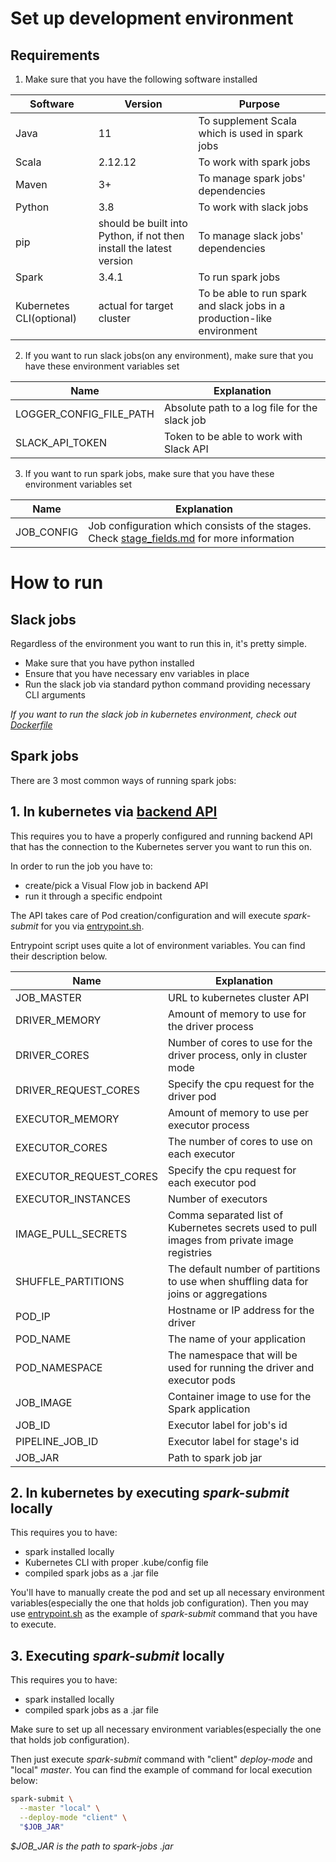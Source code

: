 # Set up development environment

## Requirements

1) Make sure that you have the following software installed

| Software                   | Version                                                             | Purpose                                                                 |
|----------------------------|---------------------------------------------------------------------|-------------------------------------------------------------------------|
| Java                       | 11                                                                  | To supplement Scala which is used in spark jobs                         |
| Scala                      | 2.12.12                                                             | To work with spark jobs                                                 |
| Maven                      | 3+                                                                  | To manage spark jobs' dependencies                                      |
| Python                     | 3.8                                                                 | To work with slack jobs                                                 |
| pip                        | should be built into Python, if not then install the latest version | To manage slack jobs' dependencies                                      |
| Spark                      | 3.4.1                                                               | To run spark jobs                                                       |
| Kubernetes CLI(optional)   | actual for target cluster                                           | To be able to run spark and slack jobs in a production-like environment |

2) If you want to run slack jobs(on any environment), make sure that you have these environment variables set

| Name                    | Explanation                                   |
|-------------------------|-----------------------------------------------|
| LOGGER_CONFIG_FILE_PATH | Absolute path to a log file for the slack job |
| SLACK_API_TOKEN         | Token to be able to work with Slack API       |

3) If you want to run spark jobs, make sure that you have these environment variables set

| Name                   | Explanation                                                                                                     |
|------------------------|-----------------------------------------------------------------------------------------------------------------|
| JOB_CONFIG             | Job configuration which consists of the stages. Check [stage_fields.md](./stage_fields.md) for more information |

# How to run

## Slack jobs
Regardless of the environment you want to run this in, it's pretty simple.
- Make sure that you have python installed
- Ensure that you have necessary env variables in place
- Run the slack job via standard python command providing necessary CLI arguments

_If you want to run the slack job in kubernetes environment, check out [Dockerfile](./slack-job/Dockerfile)_

## Spark jobs
There are 3 most common ways of running spark jobs:

## 1. In kubernetes via [backend API](https://github.com/ibagroup-eu/Visual-Flow-backend)
This requires you to have a properly configured and running backend API that has the connection to the Kubernetes server you want to run this on.

In order to run the job you have to:
- create/pick a Visual Flow job in backend API
- run it through a specific endpoint

The API takes care of Pod creation/configuration and will execute _spark-submit_ for you via [entrypoint.sh](./spark-job/entrypoint.sh). 

Entrypoint script uses quite a lot of environment variables. You can find their description below.

| Name                   | Explanation                                                                                                     |
|------------------------|-----------------------------------------------------------------------------------------------------------------|
| JOB_MASTER             | URL to kubernetes cluster API                                                                                   |
| DRIVER_MEMORY          | Amount of memory to use for the driver process                                                                  |
| DRIVER_CORES           | Number of cores to use for the driver process, only in cluster mode                                             |
| DRIVER_REQUEST_CORES   | Specify the cpu request for the driver pod                                                                      |
| EXECUTOR_MEMORY        | Amount of memory to use per executor process                                                                    |
| EXECUTOR_CORES         | The number of cores to use on each executor                                                                     |
| EXECUTOR_REQUEST_CORES | Specify the cpu request for each executor pod                                                                   |
| EXECUTOR_INSTANCES     | Number of executors                                                                                             |
| IMAGE_PULL_SECRETS     | Comma separated list of Kubernetes secrets used to pull images from private image registries                    |
| SHUFFLE_PARTITIONS     | The default number of partitions to use when shuffling data for joins or aggregations                           |
| POD_IP                 | Hostname or IP address for the driver                                                                           |
| POD_NAME               | The name of your application                                                                                    |
| POD_NAMESPACE          | The namespace that will be used for running the driver and executor pods                                        |
| JOB_IMAGE              | Container image to use for the Spark application                                                                |
| JOB_ID                 | Executor label for job's id                                                                                     |
| PIPELINE_JOB_ID        | Executor label for stage's id                                                                                   |
| JOB_JAR                | Path to spark job jar                                                                                           |

## 2. In kubernetes by executing _spark-submit_ locally
This requires you to have:
- spark installed locally
- Kubernetes CLI with proper .kube/config file
- compiled spark jobs as a .jar file

You'll have to manually create the pod and set up all necessary environment variables(especially the one that holds job configuration).
Then you may use [entrypoint.sh](./spark-job/entrypoint.sh) as the example of _spark-submit_ command that you have to execute.
## 3. Executing _spark-submit_ locally
This requires you to have:
- spark installed locally
- compiled spark jobs as a .jar file

Make sure to set up all necessary environment variables(especially the one that holds job configuration).

Then just execute _spark-submit_ command with "client" _deploy-mode_ and "local" _master_. You can find the example of command for local execution below:

```bash
spark-submit \
  --master "local" \
  --deploy-mode "client" \
  "$JOB_JAR"
```
_$JOB_JAR is the path to spark-jobs .jar_
